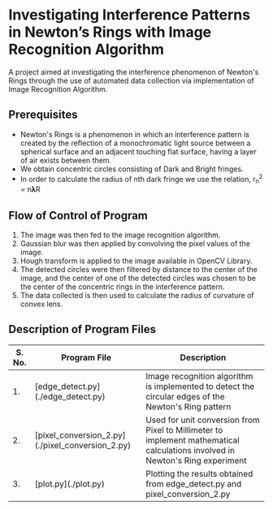 # Investigating Interference Patterns in Newton’s Rings with Image Recognition Algorithm
A project aimed at investigating the interference phenomenon of Newton's Rings through the use of automated data collection via implementation of Image Recognition Algorithm.

## Prerequisites
<ul>
<li>Newton's Rings is a phenomenon in which an interference pattern is created by the reflection of a monochromatic light source between a spherical surface and an adjacent touching flat surface, having a layer of air exists between them.</li>
<li>We obtain concentric circles consisting of Dark and Bright fringes.</li>
<li>In order to calculate the radius of nth dark fringe we use the relation, r<sub>n</sub><sup>2</sup> = n𝛌R</li>
</ul>

## Flow of Control of Program
<ol>
<li>The image was then fed to the image recognition algorithm.</li>
<li>Gaussian blur was then applied by convolving the pixel values of the image.</li>
<li>Hough transform is applied to the image available in OpenCV Library.</li>
<li>The detected circles were then filtered by distance to the center of the image, and the center of one of the detected circles was chosen to be the center of the concentric rings in the interference pattern.</li>
<li>The data collected is then used to calculate the radius of curvature of convex lens.</li>
</ol>

## Description of Program Files
<table>
<thead>
  <tr>
    <th>S. No.</th>
    <th>Program File</th>
    <th>Description</th>
  </tr>
</thead>
<tbody>
  <tr>
    <td>1.</td>
    <td>[edge_detect.py](./edge_detect.py)</td>
    <td>Image recognition algorithm is implemented to detect the circular edges of the Newton's Ring pattern</td>
  </tr>
  <tr>
    <td>2.</td>
    <td>[pixel_conversion_2.py](./pixel_conversion_2.py)</td>
    <td>Used for unit conversion from Pixel to Millimeter to implement mathematical calculations involved in Newton's Ring experiment</td>
  </tr>
  <tr>
    <td>3.</td>
    <td>[plot.py](./plot.py)</td>
    <td>Plotting the results obtained from edge_detect.py and pixel_conversion_2.py</td>
  </tr>
</tbody>
</table>
